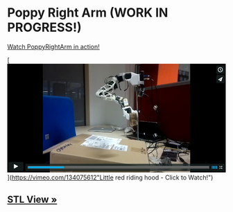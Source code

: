 # Poppy Right Arm (WORK IN PROGRESS!)

[Watch PoppyRightArm in action!](https://vimeo.com/134075612)

[![Little red ridning hood](doc/img/video.jpg)](https://vimeo.com/134075612"Little red riding hood - Click to Watch!")


## [STL View »](doc/stl/PoppyRightArm.STL)
